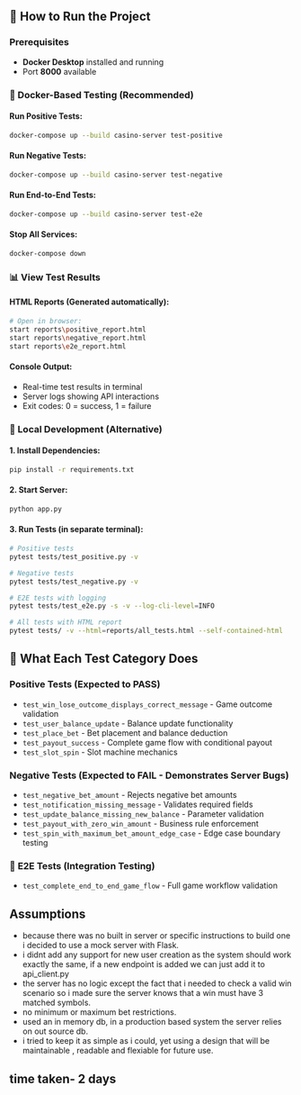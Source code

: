 
## 🚀 How to Run the Project

### Prerequisites
- **Docker Desktop** installed and running
- Port **8000** available

### 🐳 Docker-Based Testing (Recommended)

#### Run Positive Tests:
```bash
docker-compose up --build casino-server test-positive
```

#### Run Negative Tests:
```bash
docker-compose up --build casino-server test-negative
```

#### Run End-to-End Tests:
```bash
docker-compose up --build casino-server test-e2e
```

#### Stop All Services:
```bash
docker-compose down
```

### 📊 View Test Results

#### HTML Reports (Generated automatically):
```bash
# Open in browser:
start reports\positive_report.html
start reports\negative_report.html
start reports\e2e_report.html
```

#### Console Output:
- Real-time test results in terminal
- Server logs showing API interactions
- Exit codes: 0 = success, 1 = failure

### 🔧 Local Development (Alternative)

#### 1. Install Dependencies:
```bash
pip install -r requirements.txt
```

#### 2. Start Server:
```bash
python app.py
```

#### 3. Run Tests (in separate terminal):
```bash
# Positive tests
pytest tests/test_positive.py -v

# Negative tests  
pytest tests/test_negative.py -v

# E2E tests with logging
pytest tests/test_e2e.py -s -v --log-cli-level=INFO

# All tests with HTML report
pytest tests/ -v --html=reports/all_tests.html --self-contained-html
```

## 🎯 What Each Test Category Does

### **Positive Tests** (Expected to PASS)
- `test_win_lose_outcome_displays_correct_message` - Game outcome validation
- `test_user_balance_update` - Balance update functionality
- `test_place_bet` - Bet placement and balance deduction
- `test_payout_success` - Complete game flow with conditional payout
- `test_slot_spin` - Slot machine mechanics

### **Negative Tests** (Expected to FAIL - Demonstrates Server Bugs)
- `test_negative_bet_amount` - Rejects negative bet amounts
- `test_notification_missing_message` - Validates required fields
- `test_update_balance_missing_new_balance` - Parameter validation
- `test_payout_with_zero_win_amount` - Business rule enforcement
- `test_spin_with_maximum_bet_amount_edge_case` - Edge case boundary testing

### 🔄 **E2E Tests** (Integration Testing)
- `test_complete_end_to_end_game_flow` - Full game workflow validation


## Assumptions 
- because there was no built in server or specific instructions to build one i decided to use a mock server with Flask.
- i didnt add any support for new user creation as the system should work exactly the same, if a new endpoint is added we can just add it to api_client.py
- the server has no logic except the fact that i needed to check a valid win scenario so i made sure the server knows that a win must have 3 matched symbols.
- no minimum or maximum bet restrictions.
- used an in memory db, in a production based system the server relies on out source db.
- i tried to keep it as simple as i could, yet using a design that will be maintainable , readable and flexiable for future use.

## time taken- 2 days